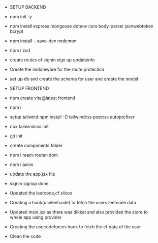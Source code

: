 - SETUP BACKEND
- npm init -y
- npm install express mongoose dotenv cors body-parser jsonwebtoken bcrypt
- npm install --save-dev nodemon
- npm i zod
- create routes of signin sign up updateinfo
- Create the middleware for the route protection
- set up db and create the schema for user and create the model
- SETUP FRONTEND
-  npm create vite@latest frontend  
- npm i
- setup tailwind npm install -D tailwindcss postcss autoprefixer
- npx tailwindcss init
- git init
- create components folder
- npm i react-router-dom
- npm i axios
- update the app.jsx file
- signin signup done




- Updated the leetcode,cf slices
- Creating a hook(useleetcode) to fetch the users leetcode data
- Updated main.jsx as there was dikkat and also provided the store to whole app using provider
- Creating the usecodeforces hook to fetch the cf data of the user
- Clean the code 